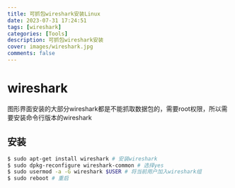 ```yaml
---
title: 可抓包wireshark安装Linux
date: 2023-07-31 17:24:51
tags: [wireshark]
categories: [Tools]
description: 可抓包wireshark安装
cover: images/wireshark.jpg
comments: false
---
```


# wireshark

图形界面安装的大部分wireshark都是不能抓取数据包的，需要root权限，所以需要安装命令行版本的wireshark

## 安装
``` bash
$ sudo apt-get install wireshark # 安装wireshark
$ sudo dpkg-reconfigure wireshark-common # 选择yes
$ sudo usermod -a -G wireshark $USER # 将当前用户加入wireshark组
$ sudo reboot # 重启
```

